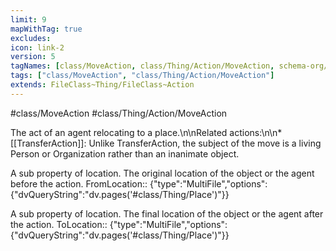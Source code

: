 ```yaml
---
limit: 9
mapWithTag: true
excludes:
icon: link-2
version: 5
tagNames: [class/MoveAction, class/Thing/Action/MoveAction, schema-org/MoveAction]
tags: ["class/MoveAction", "class/Thing/Action/MoveAction"]
extends: FileClass~Thing/FileClass~Action
---
```


#class/MoveAction
#class/Thing/Action/MoveAction


The act of an agent relocating to a place.\n\nRelated actions:\n\n\* [[TransferAction]]: Unlike TransferAction, the subject of the move is a living Person or Organization rather than an inanimate object.


A sub property of location. The original location of the object or the agent before the action.
FromLocation:: {"type":"MultiFile","options":{"dvQueryString":"dv.pages('#class/Thing/Place')"}}

A sub property of location. The final location of the object or the agent after the action.
ToLocation:: {"type":"MultiFile","options":{"dvQueryString":"dv.pages('#class/Thing/Place')"}}

